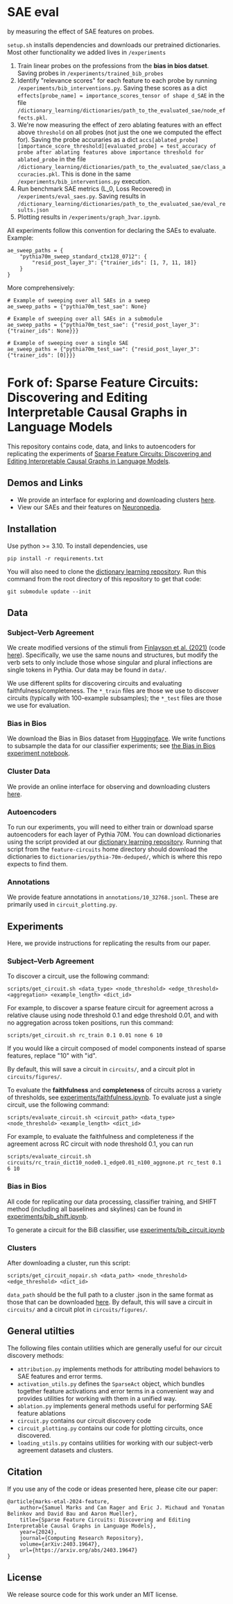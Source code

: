 # SAE eval
by measuring the effect of SAE features on probes.

`setup.sh` installs dependencies and downloads our pretrained dictionaries.
Most other functionality we added lives in `/experiments`

1. Train linear probes on the professions from the **bias in bios datset**. Saving probes in `/experiments/trained_bib_probes`
2. Identify "relevance scores" for each feature to each probe by running `/experiments/bib_interventions.py`. Saving these scores as a dict `effects[probe_name] = importance_scores_tensor of shape d_SAE` in the file `/dictionary_learning/dictionaries/path_to_the_evaluated_sae/node_effects.pkl`.
3. We're now measuring the effect of zero ablating features with an effect above `threshold` on all probes (not just the one we computed the effect for). Saving the probe accuraries as a dict `accs[ablated_probe][importance_score_threshold][evaluated_probe] = test_accuracy of probe after ablating features above importance threshold for ablated_probe` in the file `/dictionary_learning/dictionaries/path_to_the_evaluated_sae/class_accuracies.pkl`. This is done in the same `/experiments/bib_interventions.py` execution.
4. Run benchmark SAE metrics (L_0, Loss Recovered) in `/experiments/eval_saes.py`. Saving results in `/dictionary_learning/dictionaries/path_to_the_evaluated_sae/eval_results.json`
5. Plotting results in `/experiments/graph_3var.ipynb`.

All experiments follow this convention for declaring the SAEs to evaluate. Example:
```
ae_sweep_paths = {
    "pythia70m_sweep_standard_ctx128_0712": {
        "resid_post_layer_3": {"trainer_ids": [1, 7, 11, 18]}
    }
}
```

More comprehensively:
```
# Example of sweeping over all SAEs in a sweep
ae_sweep_paths = {"pythia70m_test_sae": None}

# Example of sweeping over all SAEs in a submodule
ae_sweep_paths = {"pythia70m_test_sae": {"resid_post_layer_3": {"trainer_ids": None}}}

# Example of sweeping over a single SAE
ae_sweep_paths = {"pythia70m_test_sae": {"resid_post_layer_3": {"trainer_ids": [0]}}}
```




# Fork of: Sparse Feature Circuits: Discovering and Editing Interpretable Causal Graphs in Language Models

This repository contains code, data, and links to autoencoders for replicating the experiments of [Sparse Feature Circuits: Discovering and Editing Interpretable Causal Graphs in Language Models](https://arxiv.org/abs/2403.19647). 

## Demos and Links
- We provide an interface for exploring and downloading clusters [here](https://feature-circuits.xyz).
- View our SAEs and their features on [Neuronpedia](https://www.neuronpedia.org/p70d-sm).

## Installation

Use python >= 3.10. To install dependencies, use
```
pip install -r requirements.txt
```

You will also need to clone the [dictionary learning repository](https://github.com/saprmarks/dictionary_learning). Run this command from the root directory of this repository to get that code:
```
git submodule update --init
```


## Data
### Subject–Verb Agreement
We create modified versions of the stimuli from [Finlayson et al. (2021)](https://aclanthology.org/2021.acl-long.144/) (code [here](https://github.com/mattf1n/lm-intervention)). Specifically, we use the same nouns and structures, but modify the verb sets to only include those whose singular and plural inflections are single tokens in Pythia. Our data may be found in `data/`.

We use different splits for discovering circuits and evaluating faithfulness/completeness. The `*_train` files are those we use to discover circuits (typically with 100-example subsamples); the `*_test` files are those we use for evaluation.

### Bias in Bios
We download the Bias in Bios dataset from [Huggingface](https://huggingface.co/datasets/LabHC/bias_in_bios). We write functions to subsample the data for our classifier experiments; see [the Bias in Bios experiment notebook](experiments/bib_shift.ipynb).

### Cluster Data
We provide an online interface for observing and downloading clusters [here](https://feature-circuits.xyz).

### Autoencoders
To run our experiments, you will need to either train or download sparse autoencoders for each layer of Pythia 70M. You can download dictionaries using the script provided at our [dictionary learning repository](https://github.com/saprmarks/dictionary_learning). Running that script from the `feature-circuits` home directory should download the dictionaries to `dictionaries/pythia-70m-deduped/`, which is where this repo expects to find them.

### Annotations
We provide feature annotations in `annotations/10_32768.jsonl`. These are primarily used in `circuit_plotting.py`.

## Experiments
Here, we provide instructions for replicating the results from our paper.

### Subject–Verb Agreement
To discover a circuit, use the following command:
```
scripts/get_circuit.sh <data_type> <node_threshold> <edge_threshold> <aggregation> <example_length> <dict_id>
```
For example, to discover a sparse feature circuit for agreement across a relative clause using node threshold 0.1 and edge threshold 0.01, and with no aggregation across token positions, run this command:
```
scripts/get_circuit.sh rc_train 0.1 0.01 none 6 10
```
If you would like a circuit composed of model components instead of sparse features, replace "10" with "id".

By default, this will save a circuit in `circuits/`, and a circuit plot in `circuits/figures/`.

To evaluate the **faithfulness** and **completeness** of circuits across a variety of thresholds, see [experiments/faithfulness.ipynb](experiments/faithfulness.ipynb). To evaluate just a single circuit, use the following command:
```
scripts/evaluate_circuit.sh <circuit_path> <data_type> <node_threshold> <example_length> <dict_id>
```
For example, to evaluate the faithfulness and completeness if the agreement across RC circuit with node threshold 0.1, you can run
```
scripts/evaluate_circuit.sh circuits/rc_train_dict10_node0.1_edge0.01_n100_aggnone.pt rc_test 0.1 6 10
```

### Bias in Bios
All code for replicating our data processing, classifier training, and SHIFT method (including all baselines and skylines) can be found in [experiments/bib_shift.ipynb](experiments/bib_shift.ipynb).

To generate a circuit for the BiB classifier, use [experiments/bib_circuit.ipynb](experiments/bib_circuit.ipynb)

### Clusters
After downloading a cluster, run this script:
```
scripts/get_circuit_nopair.sh <data_path> <node_threshold> <edge_threshold> <dict_id>
```
`data_path` should be the full path to a cluster .json in the same format as those that can be downloaded [here](https://feature-circuits.xyz). By default, this will save a circuit in `circuits/` and a circuit plot in `circuits/figures/`.


## General utilties
The following files contain utilities which are generally useful for our circuit discovery methods:
* `attribution.py` implements methods for attributing model behaviors to SAE features and error terms.
* `activation_utils.py` defines the `SparseAct` object, which bundles together feature activations and error terms in a convenient way and provides utilities for working with them in a unified way.
* `ablation.py` implements general methods useful for performing SAE feature ablations
* `circuit.py` contains our circuit discovery code
* `circuit_plotting.py` contains our code for plotting circuits, once discovered.
* `loading_utils.py` contains utilities for working with our subject-verb agreement datasets and clusters.

## Citation
If you use any of the code or ideas presented here, please cite our paper:
```
@article{marks-etal-2024-feature,
    author={Samuel Marks and Can Rager and Eric J. Michaud and Yonatan Belinkov and David Bau and Aaron Mueller},
    title={Sparse Feature Circuits: Discovering and Editing Interpretable Causal Graphs in Language Models},
    year={2024},
    journal={Computing Research Repository},
    volume={arXiv:2403.19647},
    url={https://arxiv.org/abs/2403.19647}
}
```


## License
We release source code for this work under an MIT license.
